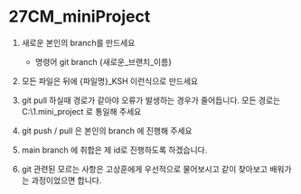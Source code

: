 # 27CM_miniProject

1. 새로운 본인의 branch를 만드세요
   - 명령어 git branch {새로운_브랜치_이름}

2. 모든 파일은 뒤에 {파일명}_KSH 이런식으로 만드세요

3. git pull 하실때 경로가 같아야 오류가 발생하는 경우가 줄어듭니다. 모든 경로는 C:\1.mini_project 로 통일해 주세요

4. git push / pull 은 본인의 branch 에 진행해 주세요

5. main branch 에 취합은 제 id로 진행하도록 하겠습니다.

6. git 관련된 모르는 사항은 고상훈에게 우선적으로 물어보시고 같이 찾아보고 배워가는 과정이었으면 합니다.
